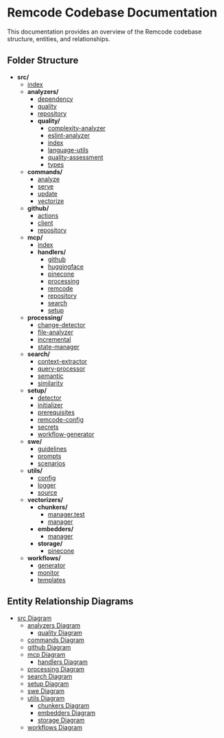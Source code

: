 # Remcode Codebase Documentation

This documentation provides an overview of the Remcode codebase structure, entities, and relationships.

## Folder Structure

- **src/**
  - [index](index.md)
  - **analyzers/**
    - [dependency](analyzers/dependency.md)
    - [quality](analyzers/quality.md)
    - [repository](analyzers/repository.md)
    - **quality/**
      - [complexity-analyzer](analyzers/quality/complexity-analyzer.md)
      - [eslint-analyzer](analyzers/quality/eslint-analyzer.md)
      - [index](analyzers/quality/index.md)
      - [language-utils](analyzers/quality/language-utils.md)
      - [quality-assessment](analyzers/quality/quality-assessment.md)
      - [types](analyzers/quality/types.md)
  - **commands/**
    - [analyze](commands/analyze.md)
    - [serve](commands/serve.md)
    - [update](commands/update.md)
    - [vectorize](commands/vectorize.md)
  - **github/**
    - [actions](github/actions.md)
    - [client](github/client.md)
    - [repository](github/repository.md)
  - **mcp/**
    - [index](mcp/index.md)
    - **handlers/**
      - [github](mcp/handlers/github.md)
      - [huggingface](mcp/handlers/huggingface.md)
      - [pinecone](mcp/handlers/pinecone.md)
      - [processing](mcp/handlers/processing.md)
      - [remcode](mcp/handlers/remcode.md)
      - [repository](mcp/handlers/repository.md)
      - [search](mcp/handlers/search.md)
      - [setup](mcp/handlers/setup.md)
  - **processing/**
    - [change-detector](processing/change-detector.md)
    - [file-analyzer](processing/file-analyzer.md)
    - [incremental](processing/incremental.md)
    - [state-manager](processing/state-manager.md)
  - **search/**
    - [context-extractor](search/context-extractor.md)
    - [query-processor](search/query-processor.md)
    - [semantic](search/semantic.md)
    - [similarity](search/similarity.md)
  - **setup/**
    - [detector](setup/detector.md)
    - [initializer](setup/initializer.md)
    - [prerequisites](setup/prerequisites.md)
    - [remcode-config](setup/remcode-config.md)
    - [secrets](setup/secrets.md)
    - [workflow-generator](setup/workflow-generator.md)
  - **swe/**
    - [guidelines](swe/guidelines.md)
    - [prompts](swe/prompts.md)
    - [scenarios](swe/scenarios.md)
  - **utils/**
    - [config](utils/config.md)
    - [logger](utils/logger.md)
    - [source](utils/source.md)
  - **vectorizers/**
    - **chunkers/**
      - [manager.test](vectorizers/chunkers/manager.test.md)
      - [manager](vectorizers/chunkers/manager.md)
    - **embedders/**
      - [manager](vectorizers/embedders/manager.md)
    - **storage/**
      - [pinecone](vectorizers/storage/pinecone.md)
  - **workflows/**
    - [generator](workflows/generator.md)
    - [monitor](workflows/monitor.md)
    - [templates](workflows/templates.md)

## Entity Relationship Diagrams

- [src Diagram](diagrams/src.md)
  - [analyzers Diagram](diagrams/analyzers.md)
    - [quality Diagram](diagrams/analyzers/quality.md)
  - [commands Diagram](diagrams/commands.md)
  - [github Diagram](diagrams/github.md)
  - [mcp Diagram](diagrams/mcp.md)
    - [handlers Diagram](diagrams/mcp/handlers.md)
  - [processing Diagram](diagrams/processing.md)
  - [search Diagram](diagrams/search.md)
  - [setup Diagram](diagrams/setup.md)
  - [swe Diagram](diagrams/swe.md)
  - [utils Diagram](diagrams/utils.md)
    - [chunkers Diagram](diagrams/vectorizers/chunkers.md)
    - [embedders Diagram](diagrams/vectorizers/embedders.md)
    - [storage Diagram](diagrams/vectorizers/storage.md)
  - [workflows Diagram](diagrams/workflows.md)
